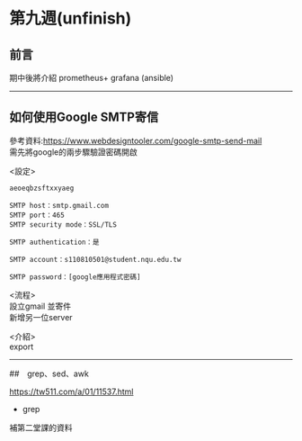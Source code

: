 # 第九週(unfinish)

## 前言
期中後將介紹 prometheus+ grafana (ansible)

---
## 如何使用Google SMTP寄信

參考資料:https://www.webdesigntooler.com/google-smtp-send-mail  
需先將google的兩步驟驗證密碼開啟  

<設定>
```
aeoeqbzsftxxyaeg

SMTP host：smtp.gmail.com
SMTP port：465
SMTP security mode：SSL/TLS

SMTP authentication：是

SMTP account：s110810501@student.nqu.edu.tw

SMTP password：[google應用程式密碼]
```

<流程>  
設立gmail 並寄件  
新增另一位server  

<介紹>   
export   

---

##　grep、sed、awk

https://tw511.com/a/01/11537.html

- grep

補第二堂課的資料













